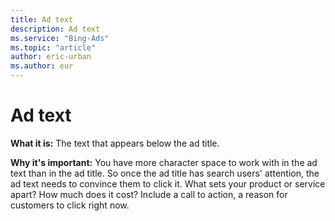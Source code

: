 ```yaml
---
title: Ad text
description: Ad text
ms.service: "Bing-Ads"
ms.topic: "article"
author: eric-urban
ms.author: eur
---
```


# Ad text

**What it is:**  The text that appears below the ad title.

**Why it's important:**  You have more character space to work with in the ad text than in the ad title. So once the ad title has search users' attention, the ad text needs to convince them to click it. What sets your product or service apart? How much does it cost? Include a call to action, a reason for customers to click right now.


